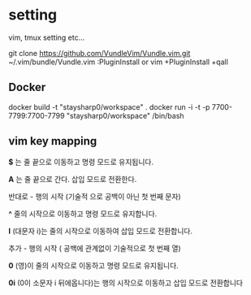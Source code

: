 # setting
vim, tmux setting etc...

git clone https://github.com/VundleVim/Vundle.vim.git ~/.vim/bundle/Vundle.vim
:PluginInstall or vim +PluginInstall +qall


## Docker

docker build -t "staysharp0/workspace" .
docker run -i -t -p 7700-7799:7700-7799 "staysharp0/workspace" /bin/bash


## vim key mapping
**$** 는 줄 끝으로 이동하고 명령 모드로 유지됩니다.

**A** 는 줄 끝으로 간다. 삽입 모드로 전환한다.

반대로 - 행의 시작 (기술적 으로 공백이 아닌 첫 번째 문자)

**^** 줄의 시작으로 이동하고 명령 모드로 유지합니다.

**I** (대문자 i)는 줄의 시작으로 이동하여 삽입 모드로 전환합니다.

추가 - 행의 시작 ( 공백에 관계없이 기술적으로 첫 번째 열)

**0** (영)이 줄의 시작으로 이동하고 명령 모드로 유지됩니다.

**0i** (0이 소문자 i 뒤에옵니다)는 행의 시작으로 이동하고 삽입 모드로 전환합니다
